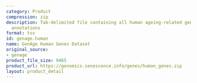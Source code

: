 ```yaml
---
category: Product
compression: zip
description: Tab-delimited file containing all human ageing-related genes with extensive
  annotations
format: tsv
id: genage.human
name: GenAge Human Genes Dataset
original_source:
- genage
product_file_size: 9465
product_url: https://genomics.senescence.info/genes/human_genes.zip
layout: product_detail
---
```

